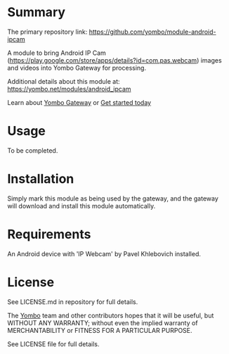 Summary
=======

The primary repository link: https://github.com/yombo/module-android-ipcam

A module to bring Android IP Cam 
(https://play.google.com/store/apps/details?id=com.pas.webcam) images and videos into Yombo
Gateway for processing.

Additional details about this module at: https://yombo.net/modules/android_ipcam

Learn about [Yombo Gateway](https://yombo.net/) or
[Get started today](https://yg2.in/start)

Usage
=====

To be completed.

Installation
============

Simply mark this module as being used by the gateway, and the gateway will
download and install this module automatically.

Requirements
============

An Android device with 'IP Webcam' by Pavel Khlebovich installed.

License
=======

See LICENSE.md in repository for full details.

The [Yombo](https://yombo.net/) team and other contributors
hopes that it will be useful, but WITHOUT ANY WARRANTY; without even the
implied warranty of MERCHANTABILITY or FITNESS FOR A PARTICULAR PURPOSE.

See LICENSE file for full details.
